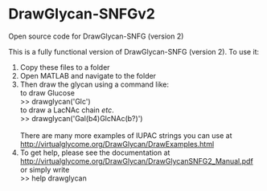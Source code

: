 # DrawGlycan-SNFGv2
Open source code for DrawGlycan-SNFG (version 2)

This is a fully functional version of DrawGlycan-SNFG (version 2). To use it:
1. Copy these files to a folder
2. Open MATLAB and navigate to the folder
3. Then draw the glycan using a command like:<br/>
to draw Glucose<br/>
     \>> drawglycan('Glc')            <br/>
to draw a LacNAc chain *etc*.<br/>
    \>> drawglycan('Gal(b4)GlcNAc(b?)')<br/>  
  There are many more examples of IUPAC strings you can use at http://virtualglycome.org/DrawGlycan/DrawExamples.html
 4. To get help, please see the documentation at http://virtualglycome.org/DrawGlycan/DrawGlycanSNFG2_Manual.pdf
   or simply write <br/>
    \>> help drawglycan
